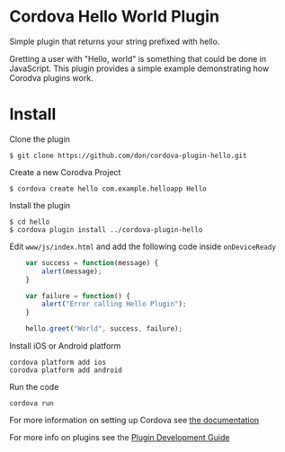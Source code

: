 # Cordova Hello World Plugin

Simple plugin that returns your string prefixed with hello.

Gretting a user with "Hello, world" is something that could be done in JavaScript. This plugin provides a simple example demonstrating how Corodva plugins work.

# Install
Clone the plugin

    $ git clone https://github.com/don/cordova-plugin-hello.git

Create a new Corodva Project

    $ cordova create hello com.example.helloapp Hello
    
Install the plugin

    $ cd hello
    $ cordova plugin install ../cordova-plugin-hello
    

Edit `www/js/index.html` and add the following code inside `onDeviceReady`

```js
    var success = function(message) {
        alert(message);
    }

    var failure = function() {
        alert("Error calling Hello Plugin");
    }

    hello.greet("World", success, failure);
```

Install iOS or Android platform

    cordova platform add ios
    corodva platform add android
    
Run the code

    cordova run 
    
For more information on setting up Cordova see [the documentation](http://cordova.apache.org/docs/en/4.0.0/guide_cli_index.md.html#The%20Command-Line%20Interface)

For more info on plugins see the [Plugin Development Guide](http://cordova.apache.org/docs/en/4.0.0/guide_hybrid_plugins_index.md.html#Plugin%20Development%20Guide)
